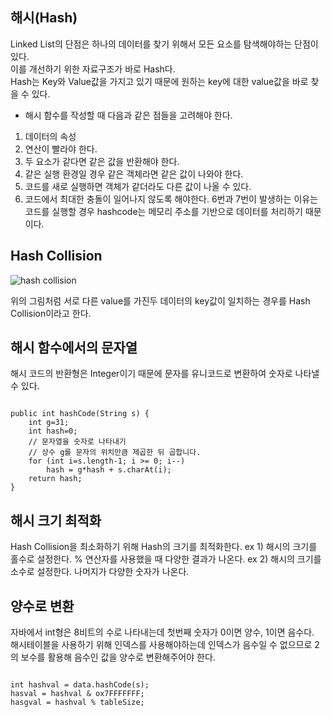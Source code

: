 ## 해시(Hash)
Linked List의 단점은 하나의 데이터를 찾기 위해서 모든 요소를 탐색해야하는 단점이 있다.<br>
이를 개선하기 위한 자료구조가 바로 Hash다.<br>
Hash는 Key와 Value값을 가지고 있기 때문에 원하는 key에 대한 value값을 바로 찾을 수 있다.

* 해시 함수를 작성할 때 다음과 같은 점들을 고려해야 한다.
1. 데이터의 속성
2. 연산이 빨라야 한다.
3. 두 요소가 같다면 같은 값을 반환해야 한다.
4. 같은 실행 환경일 경우 같은 객체라면 같은 값이 나와야 한다.
5. 코드를 새로 실행하면 객체가 같더라도 다른 값이 나올 수 있다.
6. 코드에서 최대한 충돌이 일어나지 않도록 해야한다.
6번과 7번이 발생하는 이유는 코드를 실행할 경우 hashcode는 메모리 주소를 기반으로 데이터를 처리하기 때문이다.

## Hash Collision
![hash collision](https://user-images.githubusercontent.com/63636555/145001405-65b5dd5a-c908-43fe-b6f0-b775fd8d49d0.png)

위의 그림처럼 서로 다른 value를 가진두 데이터의 key값이 일치하는 경우를 Hash Collision이라고 한다.


## 해시 함수에서의 문자열
해시 코드의 반환형은 Integer이기 때문에 문자를 유니코드로 변환하여 숫자로 나타낼 수 있다.

<pre><code>
public int hashCode(String s) {
	int g=31;
	int hash=0;
	// 문자열을 숫자로 나타내기
	// 상수 g를 문자의 위치만큼 제곱한 뒤 곱합니다.
	for (int i=s.length-1; i >= 0; i--)
		hash = g*hash + s.charAt(i);
	return hash;
}
</code></pre>

## 해시 크기 최적화
Hash Collision을 최소화하기 위해 Hash의 크기를 최적화한다.
ex 1) 해시의 크기를 홀수로 설정한다. % 연산자를 사용했을 때 다양한 결과가 나온다.
ex 2) 해시의 크기를 소수로 설정한다. 나머지가 다양한 숫자가 나온다.


## 양수로 변환
자바에서 int형은 8비트의 수로 나타내는데 첫번째 숫자가 0이면 양수, 1이면 음수다.<br>
해시테이블을 사용하기 위해 인덱스를 사용해야하는데 인덱스가 음수일 수 없으므로 2의 보수를 활용해 음수인 값을 양수로 변환해주어야 한다.
<pre><code>
int hashval = data.hashCode(s);
hasval = hashval & ox7FFFFFFF;
hasgval = hashval % tableSize;
</code></pre>
